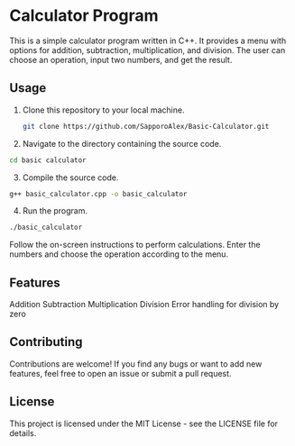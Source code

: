 # Calculator Program

This is a simple calculator program written in C++. It provides a menu with options for addition, subtraction, multiplication, and division. The user can choose an operation, input two numbers, and get the result.

## Usage

1. Clone this repository to your local machine.
   ```bash
   git clone https://github.com/SapporoAlex/Basic-Calculator.git
   ```
2. Navigate to the directory containing the source code.

```bash
cd basic calculator
```
3. Compile the source code.

```bash
g++ basic_calculator.cpp -o basic_calculator
```

4. Run the program.

```bash
./basic_calculator
```
Follow the on-screen instructions to perform calculations. Enter the numbers and choose the operation according to the menu.

## Features
Addition
Subtraction
Multiplication
Division
Error handling for division by zero

## Contributing
Contributions are welcome! If you find any bugs or want to add new features, feel free to open an issue or submit a pull request.

## License
This project is licensed under the MIT License - see the LICENSE file for details.
